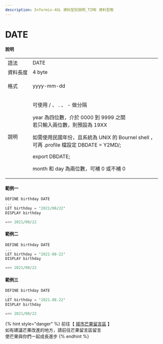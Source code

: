 ```yaml
---
description: Informix-4GL 資料型別說明_TIME 資料型態
---
```


# DATE

#### 說明

|      |                                                                                                                                                                                                                                                          |
| ---- | -------------------------------------------------------------------------------------------------------------------------------------------------------------------------------------------------------------------------------------------------------- |
| 語法   | DATE                                                                                                                                                                                                                                                     |
| 資料長度 | 4 byte                                                                                                                                                                                                                                                   |
| 格式   | <p>yyyy-mm-dd  ||  yyyy/mm/dd  ||  yyyy.mm.dd</p><p>yy-mm-dd      ||  yy/mm/dd      ||  yy.mm.dd</p>                                                                                                                                                     |
| 說明   | <p>可使用 / 、 . 、 - 做分隔</p><p>year 為四位數，介於 0000 到 9999 之間<br>若只輸入兩位數，則預設為 19XX</p><p>如需使用民國年份，且系統為 UNIX 的 Bournel shell ，<br>可再 .profile 檔設定 DBDATE = Y2MD/;</p><p>                                    export DBDATE;</p><p>month 和 day 為兩位數，可補 0 或不補 0</p> |

#### 範例一

```objectivec
DEFINE birthday DATE
...
LET birthday = '2021/08/22'
DISPLAY birthday

=>> 2021/08/22
```

#### 範例二

```objectivec
DEFINE birthday DATE
...
LET birthday = '2021-08-22'
DISPLAY birthday

=>> 2021/08/22
```

#### 範例三

```objectivec
DEFINE birthday DATE
...
LET birthday = '2021.08.22'
DISPLAY birthday

=>> 2021/08/22
```

{% hint style="danger" %}
前往【 [城市芒果留言區](https://give0714.pixnet.net/blog/post/46112041-informix-4gl-%E7%B0%A1%E5%96%AE%E8%B3%87%E6%96%99%E5%9E%8B%E5%88%A5%E3%80%8A-time-data-%E3%80%8B\(-%E4%BA%8C-\)) 】\
如有建議芒果改進的地方，請前往芒果留言區留言\
使芒果與你們一起成長進步
{% endhint %}
